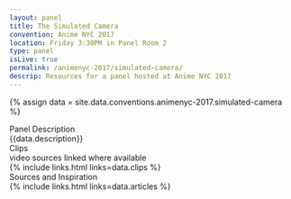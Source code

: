 ```yaml
---
layout: panel
title: The Simulated Camera
convention: Anime NYC 2017
location: Friday 3:30PM in Panel Room 2
type: panel
isLive: true
permalink: /animenyc-2017/simulated-camera/
descrip: Resources for a panel hosted at Anime NYC 2017
---
```


{% assign data = site.data.conventions.animenyc-2017.simulated-camera %}

<div class="manga-header">Panel Description</div>
<div class="panel-description">{{data.description}}</div>

<div class="manga-header">
  Clips
  <div class="minor">video sources linked where available</div>
</div>
{% include links.html links=data.clips %}

<div class="manga-header"> Sources and Inspiration </div>
{% include links.html links=data.articles %}
